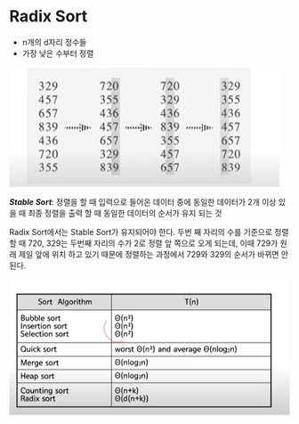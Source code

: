 # Radix Sort

- n개의 d자리 정수들
- 가장 낮은 수부터 정렬

![img.png](img.png)

**_Stable Sort_**:
정렬을 할 때 입력으로 들어온 데이터 중에 동일한 데이터가 2개 이상 있을 때 최종 정렬을 출력 할 때
동일한 데이터의 순서가 유지 되는 것

Radix Sort에서는 Stable Sort가 유지되어야 한다.
두번 째 자리의 수를 기준으로 정렬할 때 720, 329는 두번째 자리의 수가 2로 정렬 앞 쪽으로 오게
되는데, 이때 729가 원래 제일 앞에 위치 하고 있기 때문에 정렬하는 과정에서 729와 329의
순서가 바뀌면 안된다.

![img_1.png](img_1.png)